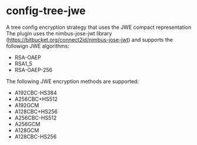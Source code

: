 # config-tree-jwe

A tree config encryption strategy that uses the JWE compact representation
The plugin uses the nimbus-jose-jwt library (https://bitbucket.org/connect2id/nimbus-jose-jwt) and supports
the followign JWE algorithms:
  - RSA-OAEP
  - RSA1_5
  - RSA-OAEP-256

The following JWE encryption methods are supported:
  - A192CBC-HS384
  - A256CBC+HS512
  - A192GCM
  - A128CBC+HS256
  - A256CBC-HS512
  - A256GCM
  - A128GCM
  - A128CBC-HS256
